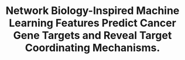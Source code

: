 ---
layout: ../../layouts/Publication.astro
title: Network Biology-Inspired Machine Learning Features Predict Cancer Gene Targets and Reveal Target Coordinating Mechanisms.
journal: Pharmaceuticals (Basel, Switzerland)
authors: Weiskittel TM, Cao A, Meng-Lin K, Lehmann Z, Feng B, Correia C, Zhang C, Wisniewski P, Zhu S, Yong Ung C, Li H
year: 2023
volume: 16
issue: 5
pmid: 37242535.0
pmcid: PMC10223789
doi: 10.3390/ph16050752
landmark: False
carousel: False
featured: False
r03: R03OD034496
keywords: ["systems pharmacology", "gene dependency", "systems biology"]
---
